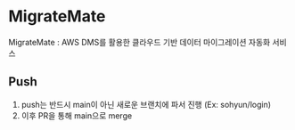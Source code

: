 # MigrateMate
MigrateMate : AWS DMS를 활용한 클라우드 기반 데이터 마이그레이션 자동화 서비스

## Push
1. push는 반드시 main이 아닌 새로운 브랜치에 파서 진행 (Ex: sohyun/login)
2. 이후 PR을 통해 main으로 merge
